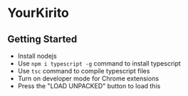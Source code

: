# YourKirito

## Getting Started
 - Install nodejs
 - Use ``npm i typescript -g`` command to install typescript
 - Use ``tsc`` command to compile typescript files
 - Turn on developer mode for Chrome extensions
 - Press the "LOAD UNPACKED" button to load this